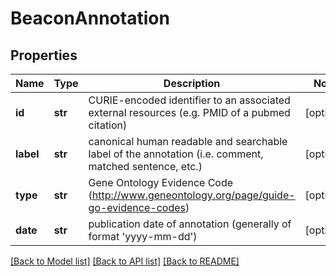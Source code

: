 # BeaconAnnotation

## Properties
Name | Type | Description | Notes
------------ | ------------- | ------------- | -------------
**id** | **str** | CURIE-encoded identifier to an associated external resources (e.g. PMID of a pubmed citation)  | [optional] 
**label** | **str** | canonical human readable and searchable label of the annotation (i.e. comment, matched sentence, etc.)  | [optional] 
**type** | **str** | Gene Ontology Evidence Code (http://www.geneontology.org/page/guide-go-evidence-codes)  | [optional] 
**date** | **str** | publication date of annotation (generally of format &#39;yyyy-mm-dd&#39;)  | [optional] 

[[Back to Model list]](../README.md#documentation-for-models) [[Back to API list]](../README.md#documentation-for-api-endpoints) [[Back to README]](../README.md)


